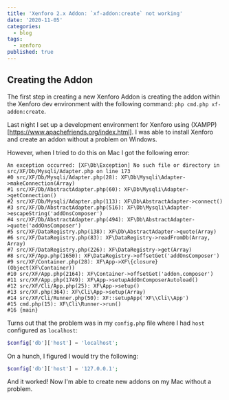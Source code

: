 ```yaml
---
title: 'Xenforo 2.x Addon: `xf-addon:create` not working'
date: '2020-11-05'
categories:
  - blog
tags:
  - xenforo
published: true
---
```

## Creating the Addon

The first step in creating a new Xenforo Addon is creating the addon within the Xenforo dev environment with the following command: `php cmd.php xf-addon:create`. 

Last night I set up a development environment for Xenforo using (XAMPP)[https://www.apachefriends.org/index.html]. I was able to install Xenforo and create an addon without a problem on Windows. 

However, when I tried to do this on Mac I got the following error:

```
An exception occurred: [XF\Db\Exception] No such file or directory in src/XF/Db/Mysqli/Adapter.php on line 173
#0 src/XF/Db/Mysqli/Adapter.php(28): XF\Db\Mysqli\Adapter->makeConnection(Array)
#1 src/XF/Db/AbstractAdapter.php(60): XF\Db\Mysqli\Adapter->getConnection()
#2 src/XF/Db/Mysqli/Adapter.php(113): XF\Db\AbstractAdapter->connect()
#3 src/XF/Db/AbstractAdapter.php(516): XF\Db\Mysqli\Adapter->escapeString('addOnsComposer')
#4 src/XF/Db/AbstractAdapter.php(494): XF\Db\AbstractAdapter->quote('addOnsComposer')
#5 src/XF/DataRegistry.php(138): XF\Db\AbstractAdapter->quote(Array)
#6 src/XF/DataRegistry.php(83): XF\DataRegistry->readFromDb(Array, Array)
#7 src/XF/DataRegistry.php(226): XF\DataRegistry->get(Array)
#8 src/XF/App.php(1650): XF\DataRegistry->offsetGet('addOnsComposer')
#9 src/XF/Container.php(28): XF\App->XF\{closure}(Object(XF\Container))
#10 src/XF/App.php(2164): XF\Container->offsetGet('addon.composer')
#11 src/XF/App.php(1749): XF\App->setupAddOnComposerAutoload()
#12 src/XF/Cli/App.php(25): XF\App->setup()
#13 src/XF.php(364): XF\Cli\App->setup(Array)
#14 src/XF/Cli/Runner.php(50): XF::setupApp('XF\\Cli\\App')
#15 cmd.php(15): XF\Cli\Runner->run()
#16 {main}
```

Turns out that the problem was in my `config.php` file where I had `host` configured as `localhost`:

```php
$config['db']['host'] = 'localhost';
```

On a hunch, I figured I would try the following:

```php
$config['db']['host'] = '127.0.0.1';
```

And it worked! Now I'm able to create new addons on my Mac without a problem.